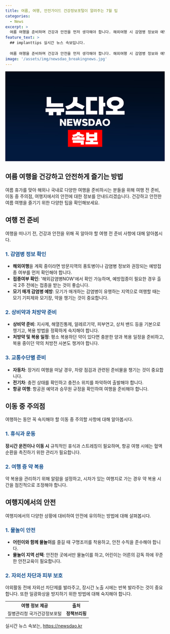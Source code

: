 ```yaml
---
title: 여름, 여행, 안전가이드 건강정보포털이 알려주는 7월 팁
categories:
  - News
excerpt: >
  여름 여행을 준비하며 건강과 안전을 먼저 생각해야 합니다. 해외여행 시 감염병 정보와 예방접종, 상비약과 처방약 준비, 교통수단별 준비 등을 철저히 해야 합니다. 여행 중에는 휴식과 운동, 약 복용, 멀미 관리가 필요하며, 물놀이와 자외선 차단, 피부 보호에도 신경 써야 합니다. 여행 후에도 건강 상태를 잘 확인해야 합니다. 여름 여행을 건강하고 즐겁게 즐기기 위해 필요한 안전 수칙과 준비물을 알아두세요.
feature_text: >
  ## implanttips 실시간 뉴스 속보입니다.

  여름 여행을 준비하며 건강과 안전을 먼저 생각해야 합니다. 해외여행 시 감염병 정보와 예방접종, 상비약과 처방약 준비, 교통수단별 준비 등을 철저히 해야 합니다. 여행 중에는 휴식과 운동, 약 복용, 멀미 관리가 필요하며, 물놀이와 자외선 차단, 피부 보호에도 신경 써야 합니다. 여행 후에도 건강 상태를 잘 확인해야 합니다. 여름 여행을 건강하고 즐겁게 즐기기 위해 필요한 안전 수칙과 준비물을 알아두세요.
image: '/assets/img/newsdao_breakingnews.jpg'
---
```


<p><img src="/assets/img/newsdao_breakingnews.jpg" alt="implanttips 속보" /></p>

<h2 data-ke-size="size26">여름 여행을 건강하고 안전하게 즐기는 방법</h2>

<p data-ke-size="size16">여름 휴가를 맞아 해외나 국내로 다양한 여행을 준비하시는 분들을 위해 여행 전 준비, 이동 중 주의점, 여행지에서의 안전에 대한 정보를 안내드리겠습니다. 건강하고 안전한 여름 여행을 즐기기 위한 다양한 팁을 확인해보세요.</p>

<h2 data-ke-size="size24">여행 전 준비</h2>

<p data-ke-size="size16">여행을 떠나기 전, 건강과 안전을 위해 꼭 알아야 할 여행 전 준비 사항에 대해 알아봅시다.</p>

<h3 data-ke-size="size22"><b><span style="color: #1a5490;">1. 감염병 정보 확인</span></b></h3>

<ul>
    <li><b>해외여행</b>을 계획 중이라면 방문지역의 풍토병이나 감염병 정보와 권장되는 예방접종 여부를 먼저 확인해야 합니다.</li>
    <li><b>접종여부 확인</b>: '해외감염병NOW'에서 확인 가능하며, 예방접종이 필요한 경우 출국 2주 전에는 접종을 받는 것이 좋습니다.</li>
    <li><b>모기 매개 감염병 예방</b>: 모기가 매개하는 감염병이 유행하는 지역으로 여행할 때는 모기 기피제와 모기장, 약을 챙기는 것이 중요합니다.</li>
</ul>

<h3 data-ke-size="size22"><b><span style="color: #1a5490;">2. 상비약과 처방약 준비</span></b></h3>

<ul>
    <li><b>상비약 준비</b>: 지사제, 해열진통제, 알레르기약, 피부연고, 상처 밴드 등을 기본으로 챙기고, 복용 방법을 정확하게 숙지해야 합니다.</li>
    <li><b>처방약 및 복용 일정</b>: 평소 복용하던 약이 있다면 충분한 양과 복용 일정을 준비하고, 복용 중이던 약의 처방전 사본도 챙겨야 합니다.</li>
</ul>

<h3 data-ke-size="size22"><b><span style="color: #1a5490;">3. 교통수단별 준비</span></b></h3>

<ul>
    <li><b>자동차</b>: 장거리 여행을 떠날 경우, 차량 점검과 관련된 준비물을 챙기는 것이 중요합니다. </li>
    <li><b>전기차</b>: 충전 상태를 확인하고 충전소 위치를 파악하여 출발해야 합니다.</li>
    <li><b>항공 여행</b>: 항공권 예약과 승무원 규정을 확인하여 여행을 준비해야 합니다.</li>
</ul>

<h2 data-ke-size="size24">이동 중 주의점</h2>

<p data-ke-size="size16">여행하는 동안 꼭 숙지해야 할 이동 중 주의할 사항에 대해 알아봅시다.</p>

<h3 data-ke-size="size22"><b><span style="color: #1a5490;">1. 휴식과 운동</span></b></h3>

<p><b>장시간 운전이나 이동 시</b> 규칙적인 휴식과 스트레칭이 필요하며, 항공 여행 시에는 혈액 순환을 촉진하기 위한 관리가 필요합니다.</p>

<h3 data-ke-size="size22"><b><span style="color: #1a5490;">2. 여행 중 약 복용</span></b></h3>

<p>약 복용을 관리하기 위해 알람을 설정하고, 시차가 있는 여행지로 가는 경우 약 복용 시간을 점진적으로 조정해야 합니다.</p>

<h2 data-ke-size="size24">여행지에서의 안전</h2>

<p data-ke-size="size16">여행지에서의 다양한 상황에 대비하여 안전에 유의하는 방법에 대해 살펴봅시다.</p>

<h3 data-ke-size="size22"><b><span style="color: #1a5490;">1. 물놀이 안전</span></b></h3>

<ul>
    <li><b>어린이와 함께 물놀이</b>를 즐길 때 구명조끼를 착용하고, 안전 수칙을 준수해야 합니다.</li>
    <li><b>물놀이 지역 선택</b>: 안전한 곳에서만 물놀이를 하고, 어린이는 어른의 감독 하에 꾸준한 안전교육이 필요합니다.</li>
</ul>

<h3 data-ke-size="size22"><b><span style="color: #1a5490;">2. 자외선 차단과 피부 보호</span></b></h3>

<p>야외활동 전에 자외선 차단제를 발라주고, 장시간 노출 시에는 반복 발라주는 것이 중요합니다. 또한 일광화상을 방지하기 위한 방법에 대해 숙지해야 합니다.</p>

<p data-ke-size="size16"></p>

<table>
    <tbody>
        <tr>
            <td style="text-align: center; height: 17px;"><b>여행 정보 제공</b></td>
            <td style="text-align: center; height: 17px;"><b>출처</b></td>
        </tr>
        <tr>
            <td style="text-align: center; height: 17px;">질병관리청 국가건강정보포털</td>
            <td style="text-align: center; height: 17px;"><b>정책브리핑</b></td>
        </tr>
    </tbody>
</table>

<p data-ke-size="size16"></p>

<p data-ke-size="size16"></p>

<p data-ke-size="size16"></p>

<p data-ke-size="size16"></p>
실시간 뉴스 속보는, <a href="https://newsdao.kr" rel="dofollow">https://newsdao.kr</a>


